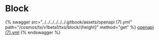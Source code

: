 # Block

{% swagger src="../../../../../../.gitbook/assets/openapi (7).yml" path="/cosmos/tx/v1beta1/txs/block/{height}" method="get" %}
[openapi (7).yml](<../../../../../../.gitbook/assets/openapi (7).yml>)
{% endswagger %}
